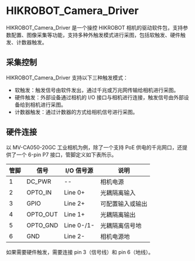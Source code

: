 # HIKROBOT_Camera_Driver



HIKROBOT_Camera_Driver 是一个操控 HIKROBOT 相机的驱动软件包，支持参数配置、图像采集等功能，支持多种外触发模式进行采图，包括软触发、硬件触发、计数器触发。



## 采集控制

HIKROBOT_Camera_Driver 支持以下三种触发模式：

- 软触发：触发信号由软件发出，通过千兆或万兆网传输给相机进行采图。
- 硬件触发：外部设备通过相机的 I/O 接口与相机进行连接，触发信号由外部设备给到相机进行采图。
- 计数器触发：通过计数器的方式给相机信号进行采图。



## 硬件连接

以 MV-CA050-20GC 工业相机为例，除了一个支持 PoE 供电的千兆网口，还提供了一个 6-pin P7 接口，管脚定义如下表所示。

| 管脚 | 信号     | I/O 信号源 | 说明             |
| ---- | -------- | ---------- | ---------------- |
| 1    | DC_PWR   | --         | 相机电源         |
| 2    | OPTO_IN  | Line 0+    | 光耦隔离输入     |
| 3    | GPIO     | Line 2+    | 可配置输入或输出 |
| 4    | OPTO_OUT | Line 1+    | 光耦隔离输出     |
| 5    | OPTO_GND | Line 0-/1- | 光耦隔离信号地   |
| 6    | GND      | Line 2-    | 相机电源地       |

如果需要硬件触发，需要连接 pin 3（信号线）和 pin 6（地线）。
